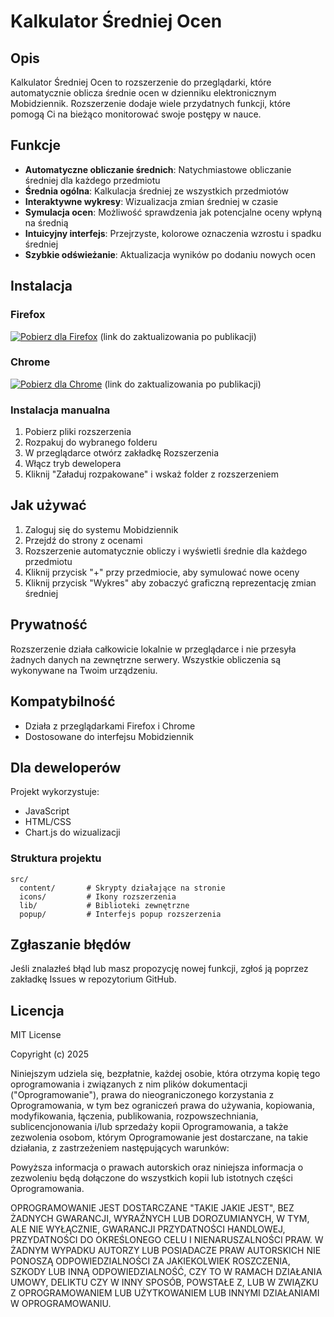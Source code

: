 # Kalkulator Średniej Ocen

## Opis
Kalkulator Średniej Ocen to rozszerzenie do przeglądarki, które automatycznie oblicza średnie ocen w dzienniku elektronicznym Mobidziennik. Rozszerzenie dodaje wiele przydatnych funkcji, które pomogą Ci na bieżąco monitorować swoje postępy w nauce.

## Funkcje
- **Automatyczne obliczanie średnich**: Natychmiastowe obliczanie średniej dla każdego przedmiotu
- **Średnia ogólna**: Kalkulacja średniej ze wszystkich przedmiotów
- **Interaktywne wykresy**: Wizualizacja zmian średniej w czasie
- **Symulacja ocen**: Możliwość sprawdzenia jak potencjalne oceny wpłyną na średnią
- **Intuicyjny interfejs**: Przejrzyste, kolorowe oznaczenia wzrostu i spadku średniej
- **Szybkie odświeżanie**: Aktualizacja wyników po dodaniu nowych ocen

## Instalacja

### Firefox
[![Pobierz dla Firefox](https://img.shields.io/badge/Firefox-pobierz-orange)](https://addons.mozilla.org/pl/firefox/addon/kalkulator-sredniej-ocen/) (link do zaktualizowania po publikacji)

### Chrome
[![Pobierz dla Chrome](https://img.shields.io/badge/Chrome-pobierz-blue)](https://chrome.google.com/webstore/detail/kalkulator-sredniej-ocen/) (link do zaktualizowania po publikacji)

### Instalacja manualna
1. Pobierz pliki rozszerzenia
2. Rozpakuj do wybranego folderu
3. W przeglądarce otwórz zakładkę Rozszerzenia
4. Włącz tryb dewelopera
5. Kliknij "Załaduj rozpakowane" i wskaż folder z rozszerzeniem

## Jak używać
1. Zaloguj się do systemu Mobidziennik
2. Przejdź do strony z ocenami
3. Rozszerzenie automatycznie obliczy i wyświetli średnie dla każdego przedmiotu
4. Kliknij przycisk "+" przy przedmiocie, aby symulować nowe oceny
5. Kliknij przycisk "Wykres" aby zobaczyć graficzną reprezentację zmian średniej

## Prywatność
Rozszerzenie działa całkowicie lokalnie w przeglądarce i nie przesyła żadnych danych na zewnętrzne serwery. Wszystkie obliczenia są wykonywane na Twoim urządzeniu.

## Kompatybilność
- Działa z przeglądarkami Firefox i Chrome
- Dostosowane do interfejsu Mobidziennik

## Dla deweloperów
Projekt wykorzystuje:
- JavaScript
- HTML/CSS
- Chart.js do wizualizacji

### Struktura projektu
```
src/
  content/       # Skrypty działające na stronie
  icons/         # Ikony rozszerzenia
  lib/           # Biblioteki zewnętrzne
  popup/         # Interfejs popup rozszerzenia
```

## Zgłaszanie błędów
Jeśli znalazłeś błąd lub masz propozycję nowej funkcji, zgłoś ją poprzez zakładkę Issues w repozytorium GitHub.

## Licencja
MIT License

Copyright (c) 2025

Niniejszym udziela się, bezpłatnie, każdej osobie, która otrzyma kopię tego oprogramowania i związanych z nim plików dokumentacji ("Oprogramowanie"), prawa do nieograniczonego korzystania z Oprogramowania, w tym bez ograniczeń prawa do używania, kopiowania, modyfikowania, łączenia, publikowania, rozpowszechniania, sublicencjonowania i/lub sprzedaży kopii Oprogramowania, a także zezwolenia osobom, którym Oprogramowanie jest dostarczane, na takie działania, z zastrzeżeniem następujących warunków:

Powyższa informacja o prawach autorskich oraz niniejsza informacja o zezwoleniu będą dołączone do wszystkich kopii lub istotnych części Oprogramowania.

OPROGRAMOWANIE JEST DOSTARCZANE "TAKIE JAKIE JEST", BEZ ŻADNYCH GWARANCJI, WYRAŹNYCH LUB DOROZUMIANYCH, W TYM, ALE NIE WYŁĄCZNIE, GWARANCJI PRZYDATNOŚCI HANDLOWEJ, PRZYDATNOŚCI DO OKREŚLONEGO CELU I NIENARUSZALNOŚCI PRAW. W ŻADNYM WYPADKU AUTORZY LUB POSIADACZE PRAW AUTORSKICH NIE PONOSZĄ ODPOWIEDZIALNOŚCI ZA JAKIEKOLWIEK ROSZCZENIA, SZKODY LUB INNĄ ODPOWIEDZIALNOŚĆ, CZY TO W RAMACH DZIAŁANIA UMOWY, DELIKTU CZY W INNY SPOSÓB, POWSTAŁE Z, LUB W ZWIĄZKU Z OPROGRAMOWANIEM LUB UŻYTKOWANIEM LUB INNYMI DZIAŁANIAMI W OPROGRAMOWANIU.